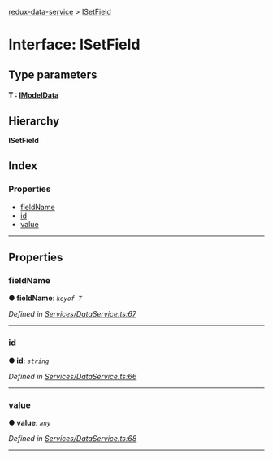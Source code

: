 [redux-data-service](../README.md) > [ISetField](../interfaces/isetfield.md)

# Interface: ISetField

## Type parameters
#### T :  [IModelData](imodeldata.md)
## Hierarchy

**ISetField**

## Index

### Properties

* [fieldName](isetfield.md#fieldname)
* [id](isetfield.md#id)
* [value](isetfield.md#value)

---

## Properties

<a id="fieldname"></a>

###  fieldName

**● fieldName**: *`keyof T`*

*Defined in [Services/DataService.ts:67](https://github.com/Rediker-Software/redux-data-service/blob/69d850d/src/Services/DataService.ts#L67)*

___
<a id="id"></a>

###  id

**● id**: *`string`*

*Defined in [Services/DataService.ts:66](https://github.com/Rediker-Software/redux-data-service/blob/69d850d/src/Services/DataService.ts#L66)*

___
<a id="value"></a>

###  value

**● value**: *`any`*

*Defined in [Services/DataService.ts:68](https://github.com/Rediker-Software/redux-data-service/blob/69d850d/src/Services/DataService.ts#L68)*

___

